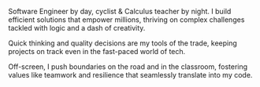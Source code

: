 
Software Engineer by day, cyclist & Calculus teacher by night. I build efficient solutions that empower millions, thriving on complex challenges tackled with logic and a dash of creativity. 

Quick thinking and quality decisions are my tools of the trade, keeping projects on track even in the fast-paced world of tech.

Off-screen, I push boundaries on the road and in the classroom, fostering values like teamwork and resilience that seamlessly translate into my code.
